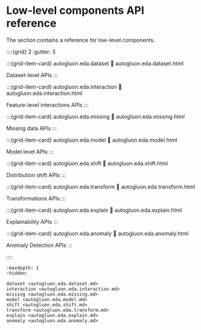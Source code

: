 # Low-level components API reference

The section contains a reference for low-level components.

::::{grid} 2
  :gutter: 3

:::{grid-item-card} autogluon.eda.dataset
   :link: autogluon.eda.dataset.html

   Dataset-level APIs
:::

:::{grid-item-card} autogluon.eda.interaction
   :link: autogluon.eda.interaction.html

   Feature-level interactions APIs
:::

:::{grid-item-card} autogluon.eda.missing
   :link: autogluon.eda.missing.html

   Missing data APIs
:::

:::{grid-item-card} autogluon.eda.model
   :link: autogluon.eda.model.html

   Model level APIs
:::

:::{grid-item-card} autogluon.eda.shift
   :link: autogluon.eda.shift.html

   Distribution shift APIs
:::

:::{grid-item-card} autogluon.eda.transform
   :link: autogluon.eda.transform.html

   Transformations APIs
:::

:::{grid-item-card} autogluon.eda.explain
   :link: autogluon.eda.explain.html

   Explainability APIs
:::

:::{grid-item-card} autogluon.eda.anomaly
   :link: autogluon.eda.anomaly.html

   Anomaly Detection APIs
:::

::::

```{toctree}
:maxdepth: 1
:hidden:

dataset <autogluon.eda.dataset.md>
interaction <autogluon.eda.interaction.md>
missing <autogluon.eda.missing.md>
model <autogluon.eda.model.md>
shift <autogluon.eda.shift.md>
transform <autogluon.eda.transform.md>
explain <autogluon.eda.explain.md>
anomaly <autogluon.eda.anomaly.md>
```
